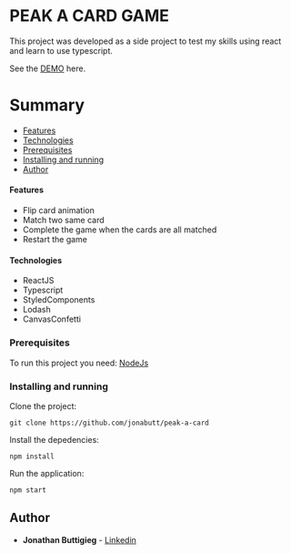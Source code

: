 # PEAK A CARD GAME

This project was developed as a side project to test my skills using react and learn to use typescript.

See the [DEMO](https://jonabuttpickacard.netlify.app/) here.

# Summary

- [Features](#features)
- [Technologies](#technologies)
- [Prerequisites](#prerequisites)
- [Installing and running](#installing-and-running)
- [Author](#author)

#### Features

- Flip card animation
- Match two same card
- Complete the game when the cards are all matched
- Restart the game

#### Technologies

- ReactJS
- Typescript
- StyledComponents
- Lodash
- CanvasConfetti

### Prerequisites

To run this project you need:
[NodeJs](https://nodejs.org/en/download/)


### Installing and running

Clone the project:

```
git clone https://github.com/jonabutt/peak-a-card
```

Install the depedencies:

```
npm install
```

Run the application:

```
npm start
```

## Author

* **Jonathan Buttigieg** - [Linkedin](https://www.linkedin.com/in/jonbuttigieg/)